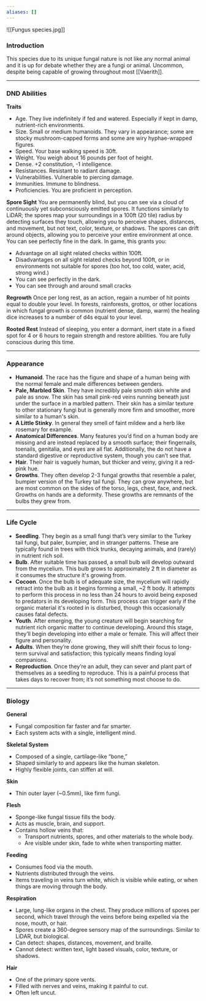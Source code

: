 ```yaml
---
aliases: []
---
```


![[Fungus species.jpg]]

### Introduction
This species due to its unique fungal nature is not like any normal animal and it is up for debate whether they are a fungi or animal. Uncommon, despite being capable of growing throughout most [[Vaerith]].

---
### DND Abilities
**Traits**
- Age. They live indefinitely if fed and watered. Especially if kept in damp, nutrient-rich environments.
- Size. Small or medium humanoids. They vary in appearance; some are stocky mushroom-capped forms and some are wiry hyphae-wrapped figures.
- Speed. Your base walking speed is 30ft.
- Weight. You weigh about 16 pounds per foot of height.
- Dense. +2 constitution, -1 intelligence.
- Resistances. Resistant to radiant damage.
- Vulnerabilities. Vulnerable to piercing damage.
- Immunities. Immune to blindness.
- Proficiencies. You are proficient in perception.

**Spore Sight**
You are permanently blind, but you can see via a cloud of continuously yet subconsciously emitted spores. It functions similarly to LiDAR; the spores map your surroundings in a 100ft (20 tile) radius by detecting surfaces they touch, allowing you to perceive shapes, distances, and movement, but not text, color, texture, or shadows. The spores can drift around objects, allowing you to perceive your entire environment at once. You can see perfectly fine in the dark. In game, this grants you:
- Advantage on all sight related checks within 100ft.
- Disadvantages on all sight related checks beyond 100ft, or in environments not suitable for spores (too hot, too cold, water, acid, strong wind.)
- You can see perfectly in the dark.
- You can see through and around small cracks

**Regrowth**
Once per long rest, as an action, regain a number of hit points equal to double your level. In forests, rainforests, grottos, or other locations in which fungal growth is common (nutrient dense, damp, warm) the healing dice increases to a number of d4s equal to your level.

**Rooted Rest**
Instead of sleeping, you enter a dormant, inert state in a fixed spot for 4 or 6 hours to regain strength and restore abilities. You are fully conscious during this time.

---
### Appearance
- **Humanoid**. The race has the figure and shape of a human being with the normal female and male differences between genders.
- **Pale, Marbled Skin**. They have incredibly pale smooth skin white and pale as snow. The skin has small pink-red veins running beneath just under the surface in a marbled pattern. Their skin has a similar texture to other stationary fungi but is generally more firm and smoother, more similar to a human's skin.
- **A Little Stinky**. In general they smell of faint mildew and a herb like rosemary for example.
- **Anatomical Differences**. Many features you’d find on a human body are missing and are instead replaced by a smooth surface; their fingernails, toenails, genitalia, and eyes are all flat. Additionally, the do not have a standard digestive or reproductive system, though you can’t see that.
- **Hair**. Their hair is vaguely human, but thicker and veiny, giving it a red-pink hue.
- **Growths**. They often develop 2-3 fungal growths that resemble a paler, bumpier version of the Turkey tail fungi. They can grow anywhere, but are most common on the sides of the torso, legs, chest, face, and neck. Growths on hands are a deformity. These growths are remnants of the bulbs they grew from.

---
### Life Cycle
- **Seedling**. They begin as a small fungi that’s very similar to the Turkey tail fungi, but paler, bumpier, and in stranger patterns. These are typically found in trees with thick trunks, decaying animals, and (rarely) in nutrient rich soil. 
- **Bulb**. After suitable time has passed, a small bulb will develop outward from the mycelium. This bulb grows to approximately 2 ft in diameter as it consumes the structure it's growing from.
- **Cocoon**. Once the bulb is of adequate size, the mycelium will rapidly retract into the bulb as it begins forming a small, ~2 ft body. It attempts to perform this process in no less than 24 hours to avoid being exposed to predators in its developing form. This process can trigger early if the organic material it's rooted in is disturbed, though this occasionally causes fatal defects.
- **Youth**. After emerging, the young creature will begin searching for nutrient rich organic matter to continue developing. Around this stage, they’ll begin developing into either a male or female. This will affect their figure and personality. 
- **Adults**. When they’re done growing, they will shift their focus to long-term survival and satisfaction; this typically means finding loyal companions.
- **Reproduction**. Once they’re an adult, they can sever and plant part of themselves as a seedling to reproduce. This is a painful process that takes days to recover from; it’s not something most choose to do.

---
### Biology
**General**
- Fungal composition far faster and far smarter.
- Each system acts with a single, intelligent mind.

**Skeletal System**
- Composed of a single, cartilage-like “bone,”
- Shaped similarly to and appears like the human skeleton.
- Highly flexible joints, can stiffen at will.

**Skin**
- Thin outer layer (~0.5mm), like firm fungi.

**Flesh**
- Sponge-like fungal tissue fills the body.
- Acts as muscle, brain, and support.
- Contains hollow veins that:
	- Transport nutrients, spores, and other materials to the whole body.
	- Are visible under skin, fade to white when transporting matter.

**Feeding**
- Consumes food via the mouth.
- Nutrients distributed through the veins.
- Items traveling in veins turn white, which is visible while eating, or when things are moving through the body.

**Respiration**
- Large, lung-like organs in the chest. They produce millions of spores per second, which travel through the veins before being expelled via the nose, mouth, or hair. 
- Spores create a 360-degree sensory map of the surroundings. Similar to LiDAR, but biological. 
- Can detect: shapes, distances, movement, and braille.
- Cannot detect: written text, light based visuals, color, texture, or shadows.

**Hair**
- One of the primary spore vents.
- Filled with nerves and veins, making it painful to cut.
- Often left uncut.